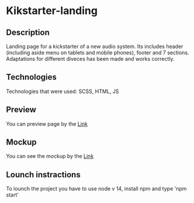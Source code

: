# Kikstarter-landing

## Description
Landing page for a kickstarter of a new audio system. Its includes header (including aside menu on tablets and mobile phones), footer and 7 sections. Adaptations for different diveces has been made and works correctly.

## Technologies

Technologies that were used: SCSS, HTML, JS

## Preview

You can preview page by the [Link](https://kapesha.github.io/kiksstarter-landing/)

## Mockup

You can see the mockup by the [Link](https://www.figma.com/design/Ujp7bCFuvuJlkn8TSbQPSZ/Kickstarter_FE-students?node-id=19655-32&node-type=canvas&t=gryJ1i3rN47B4bnE-0)

## Lounch instractions

To lounch the project you have to use node v 14, install npm and type 'npm start'
